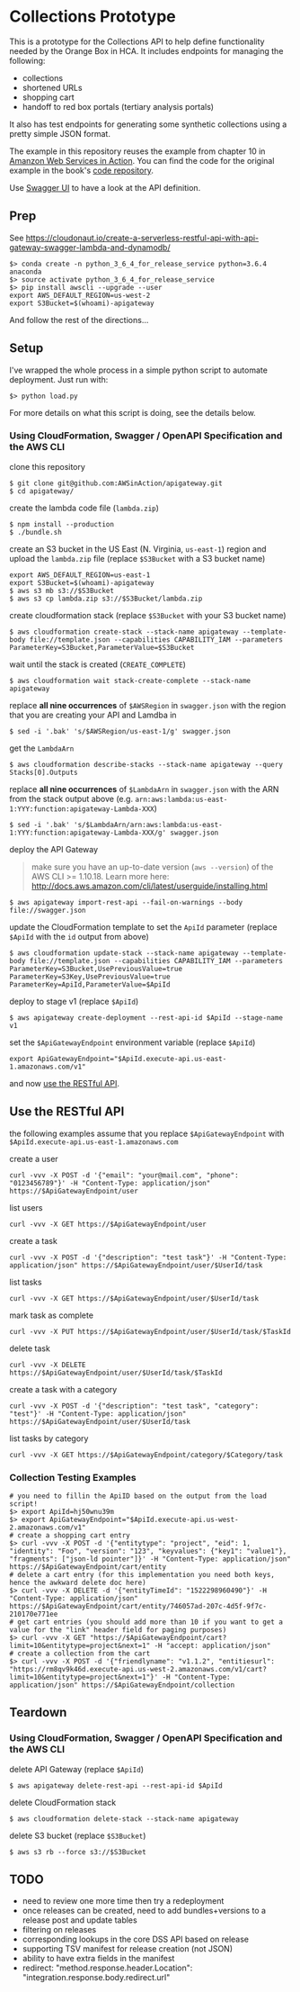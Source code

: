 # Collections Prototype

This is a prototype for the Collections API to help define functionality needed by the Orange Box in HCA. It includes
endpoints for managing the following:
* collections
* shortened URLs
* shopping cart
* handoff to red box portals (tertiary analysis portals)

It also has test endpoints for generating some synthetic collections using a pretty simple JSON format.

The example in this repository reuses the example from chapter 10 in [Amanzon Web Services in Action](https://www.manning.com/books/amazon-web-services-in-action). You can find the code for the original example in the book's [code repository](https://github.com/AWSinAction/code/tree/master/chapter10).

Use [Swagger UI](http://petstore.swagger.io/?url=https://raw.githubusercontent.com/briandoconnor/collections-prototype/master/swagger.json) to have a look at the API definition.

## Prep

See https://cloudonaut.io/create-a-serverless-restful-api-with-api-gateway-swagger-lambda-and-dynamodb/

```
$> conda create -n python_3_6_4_for_release_service python=3.6.4 anaconda
$> source activate python_3_6_4_for_release_service
$> pip install awscli --upgrade --user
export AWS_DEFAULT_REGION=us-west-2
export S3Bucket=$(whoami)-apigateway

```
And follow the rest of the directions...

## Setup

I've wrapped the whole process in a simple python script to automate deployment.  Just run with:

    $> python load.py

For more details on what this script is doing, see the details below.

### Using CloudFormation, Swagger / OpenAPI Specification and the AWS CLI

clone this repository

```
$ git clone git@github.com:AWSinAction/apigateway.git
$ cd apigateway/
```

create the lambda code file (`lambda.zip`)

```
$ npm install --production
$ ./bundle.sh
```

create an S3 bucket in the US East (N. Virginia, `us-east-1`) region and upload the `lambda.zip` file (replace `$S3Bucket` with a S3 bucket name)

```
export AWS_DEFAULT_REGION=us-east-1
export S3Bucket=$(whoami)-apigateway
$ aws s3 mb s3://$S3Bucket
$ aws s3 cp lambda.zip s3://$S3Bucket/lambda.zip
```

create cloudformation stack (replace `$S3Bucket` with your S3 bucket name)

```
$ aws cloudformation create-stack --stack-name apigateway --template-body file://template.json --capabilities CAPABILITY_IAM --parameters ParameterKey=S3Bucket,ParameterValue=$S3Bucket
```

wait until the stack is created (`CREATE_COMPLETE`)

```
$ aws cloudformation wait stack-create-complete --stack-name apigateway
```

replace **all nine occurrences** of `$AWSRegion` in `swagger.json` with the region that you are creating your API and Lamdba in

```
$ sed -i '.bak' 's/$AWSRegion/us-east-1/g' swagger.json
```

get the `LambdaArn`

```
$ aws cloudformation describe-stacks --stack-name apigateway --query Stacks[0].Outputs
```

replace **all nine occurrences** of `$LambdaArn` in `swagger.json` with the ARN from the stack output above (e.g. `arn:aws:lambda:us-east-1:YYY:function:apigateway-Lambda-XXX`)

```
$ sed -i '.bak' 's/$LambdaArn/arn:aws:lambda:us-east-1:YYY:function:apigateway-Lambda-XXX/g' swagger.json
```

deploy the API Gateway

> make sure you have an up-to-date version (`aws --version`) of the AWS CLI >= 1.10.18. Learn more here: http://docs.aws.amazon.com/cli/latest/userguide/installing.html

```
$ aws apigateway import-rest-api --fail-on-warnings --body file://swagger.json
```

update the CloudFormation template to set the `ApiId` parameter (replace `$ApiId` with the `id` output from above)

```
$ aws cloudformation update-stack --stack-name apigateway --template-body file://template.json --capabilities CAPABILITY_IAM --parameters ParameterKey=S3Bucket,UsePreviousValue=true ParameterKey=S3Key,UsePreviousValue=true ParameterKey=ApiId,ParameterValue=$ApiId
```

deploy to stage v1 (replace `$ApiId`)

```
$ aws apigateway create-deployment --rest-api-id $ApiId --stage-name v1
```

set the `$ApiGatewayEndpoint` environment variable (replace `$ApiId`)

```
export ApiGatewayEndpoint="$ApiId.execute-api.us-east-1.amazonaws.com/v1"
```

and now [use the RESTful API](#use-the-restful-api).

## Use the RESTful API

the following examples assume that you replace `$ApiGatewayEndpoint` with `$ApiId.execute-api.us-east-1.amazonaws.com`

create a user

```
curl -vvv -X POST -d '{"email": "your@mail.com", "phone": "0123456789"}' -H "Content-Type: application/json" https://$ApiGatewayEndpoint/user
```

list users

```
curl -vvv -X GET https://$ApiGatewayEndpoint/user
```

create a task

```
curl -vvv -X POST -d '{"description": "test task"}' -H "Content-Type: application/json" https://$ApiGatewayEndpoint/user/$UserId/task
```

list tasks

```
curl -vvv -X GET https://$ApiGatewayEndpoint/user/$UserId/task
```

mark task as complete

```
curl -vvv -X PUT https://$ApiGatewayEndpoint/user/$UserId/task/$TaskId
```

delete task

```
curl -vvv -X DELETE https://$ApiGatewayEndpoint/user/$UserId/task/$TaskId
```

create a task with a category

```
curl -vvv -X POST -d '{"description": "test task", "category": "test"}' -H "Content-Type: application/json" https://$ApiGatewayEndpoint/user/$UserId/task
```

list tasks by category

```
curl -vvv -X GET https://$ApiGatewayEndpoint/category/$Category/task
```

### Collection Testing Examples

```
# you need to fillin the ApiID based on the output from the load script!
$> export ApiId=hj50wnu39m
$> export ApiGatewayEndpoint="$ApiId.execute-api.us-west-2.amazonaws.com/v1"
# create a shopping cart entry
$> curl -vvv -X POST -d '{"entitytype": "project", "eid": 1, "identity": "Foo", "version": "123", "keyvalues": {"key1": "value1"}, "fragments": ["json-ld pointer"]}' -H "Content-Type: application/json" https://$ApiGatewayEndpoint/cart/entity
# delete a cart entry (for this implementation you need both keys, hence the awkward delete doc here)
$> curl -vvv -X DELETE -d '{"entityTimeId": "1522298960490"}' -H "Content-Type: application/json" https://$ApiGatewayEndpoint/cart/entity/746057ad-207c-4d5f-9f7c-210170e771ee
# get cart entries (you should add more than 10 if you want to get a value for the "link" header field for paging purposes)
$> curl -vvv -X GET "https://$ApiGatewayEndpoint/cart?limit=10&entitytype=project&next=1" -H "accept: application/json"
# create a collection from the cart
$> curl -vvv -X POST -d '{"friendlyname": "v1.1.2", "entitiesurl": "https://rm8qv9k46d.execute-api.us-west-2.amazonaws.com/v1/cart?limit=10&entitytype=project&next=1"}' -H "Content-Type: application/json" https://$ApiGatewayEndpoint/collection
```


## Teardown

### Using CloudFormation, Swagger / OpenAPI Specification and the AWS CLI

delete API Gateway (replace `$ApiId`)

```
$ aws apigateway delete-rest-api --rest-api-id $ApiId
```

delete CloudFormation stack

```
$ aws cloudformation delete-stack --stack-name apigateway
```

delete S3 bucket (replace `$S3Bucket`)

```
$ aws s3 rb --force s3://$S3Bucket
```


## TODO
* need to review one more time then try a redeployment
* once releases can be created, need to add bundles+versions to a release post and update tables
* filtering on releases
* corresponding lookups in the core DSS API based on release
* supporting TSV manifest for release creation (not JSON)
* ability to have extra fields in the manifest
* redirect: "method.response.header.Location": "integration.response.body.redirect.url"
